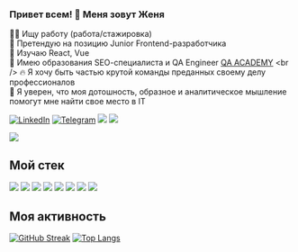 ### Привет всем! 👋 Меня зовут Женя

👩‍💻 Ищу работу (работа/стажировка) <br />
🎯 Претендую на позицию Junior Frontend-разработчика <br />
📝 Изучаю React, Vue <br />
📝 Имею образования SЕО-специалиста и QA Engineer [QA ACADEMY]([https://www.linkedin.com/in/jeniaramanenia/overlay/1635486031775/single-media-viewer/](https://media-exp1.licdn.com/dms/image/C4E2DAQExoIJVD8eHBg/profile-treasury-image-shrink_800_800/0/1647631921896?e=1667941200&v=beta&t=ATp3IIq_7T6-jvzHoKT4QLOO1bOQZKIMPocZZww7m_M)) <br />
🔥 Я хочу быть частью крутой команды преданных своему делу профессионалов <br />
💪 Я уверен, что моя дотошность, образное и аналитическое мышление помогут мне найти свое место в IT <br />

[![LinkedIn](https://img.shields.io/badge/-Linkedin-blue)](https://www.linkedin.com/in/jeniaramanenia/) 
[![Telegram](https://img.shields.io/badge/-Telegram-blue?logo=telegram)](https://t.me/jeniaromanenia)
![](https://img.shields.io/badge/email-jenia02041985%40tut.by-orange)
![](https://www.codewars.com/users/rsschool_33f5dde9dc1de367/badges/micro)
<br />


[![](https://img.shields.io/badge/%D0%9C%D0%BE%D0%B5%20%D0%BF%D0%BE%D1%80%D1%82%D1%84%D0%BE%D0%BB%D0%B8%D0%BE%20%3D%3E-Portfolio-orange?style=for-the-badge)](https://jeniaromanenia.github.io/portfolio/)</br>


## Мой стек
![](https://img.shields.io/badge/HTML5-E34F26?style=for-the-badge&logo=html5&logoColor=white) 
![](https://img.shields.io/badge/CSS3-1572B6?style=for-the-badge&logo=css3&logoColor=white) 
![](https://img.shields.io/badge/JavaScript-323330?style=for-the-badge&logo=javascript&logoColor=F7DF1E) 
![](https://img.shields.io/badge/React-20232A?style=for-the-badge&logo=react&logoColor=61DAFB) 
![](https://img.shields.io/badge/Webpack-593D88?style=for-the-badge&logo=webpack&logoColor=white)
![](https://img.shields.io/badge/-Figma-blueviolet?style=for-the-badge&logo=figma&logoColor=white)
![](https://img.shields.io/badge/-Jira-green?style=for-the-badge&logo=jira&logoColor=white)
![](https://img.shields.io/badge/-WorPress-blue?style=for-the-badge&logo=wordpress&logoColor=white)

## Моя активность
[![GitHub Streak](https://github-readme-streak-stats.herokuapp.com/?user=JeniaRomanenia&theme=default)](https://git.io/streak-stats)
[![Top Langs](https://github-readme-stats.vercel.app/api/top-langs/?username=JeniaRomanenia&layout=compact&theme=vision-friendly-default)](https://github.com/anuraghazra/github-readme-stats)
